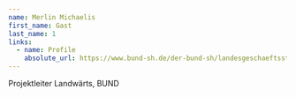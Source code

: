 ```yaml
---
name: Merlin Michaelis
first_name: Gast
last_name: 1
links:
  - name: Profile
    absolute_url: https://www.bund-sh.de/der-bund-sh/landesgeschaeftsstelle/
---
```


Projektleiter Landwärts, BUND 
